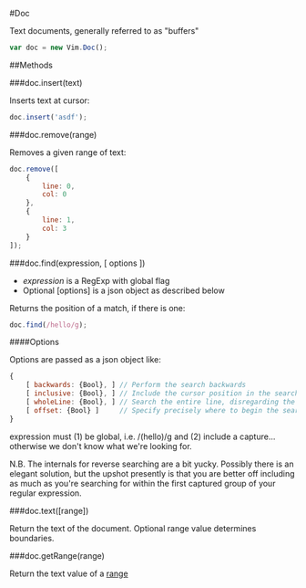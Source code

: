 #Doc

Text documents, generally referred to as "buffers"

```javascript
var doc = new Vim.Doc();
```

##Methods

###doc.insert(text)

Inserts text at cursor:
```javascript
doc.insert('asdf');
```
###doc.remove(range)

Removes a given range of text:

```javascript
doc.remove([
	{
		line: 0,
		col: 0
	},
	{
		line: 1,
		col: 3
	}
]);
```

###doc.find(expression, [ options ])

- _expression_ is a RegExp with global flag
- Optional [options] is a json object as described below

Returns the position of a match, if there is one:
```javascript
doc.find(/hello/g);
```

####Options

Options are passed as a json object like:

```javascript
{
	[ backwards: {Bool}, ] // Perform the search backwards
	[ inclusive: {Bool}, ] // Include the cursor position in the search
	[ wholeLine: {Bool}, ] // Search the entire line, disregarding the cursor position
	[ offset: {Bool} ]     // Specify precisely where to begin the search; override above options.
}
```
expression must (1) be global, i.e. /(hello)/g and (2) include a capture... otherwise we don't know what we're looking for.

N.B. The internals for reverse searching are a bit yucky. Possibly there is an elegant solution, but the upshot presently is that you are better off including as much as you're searching for within the first captured group of your regular expression.

###doc.text([range])

Return the text of the document. Optional range value determines boundaries.

###doc.getRange(range)

Return the text value of a [range](Types.md#range)





